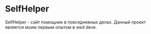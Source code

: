 # SelfHelper
SelfHelper - сайт помощник в повседневных делах. Данный проект является моим первым опытом в wed deve.

